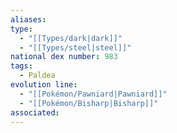 ```yaml
---
aliases: 
type:
  - "[[Types/dark|dark]]"
  - "[[Types/steel|steel]]"
national dex number: 983
tags:
  - Paldea
evolution line:
  - "[[Pokémon/Pawniard|Pawniard]]"
  - "[[Pokémon/Bisharp|Bisharp]]"
associated: 
---
```

